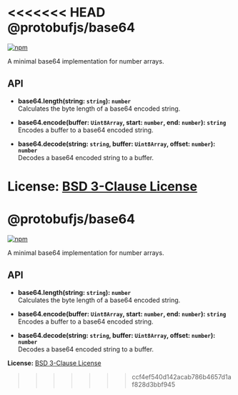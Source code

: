 <<<<<<< HEAD
@protobufjs/base64
==================
[![npm](https://img.shields.io/npm/v/@protobufjs/base64.svg)](https://www.npmjs.com/package/@protobufjs/base64)

A minimal base64 implementation for number arrays.

API
---

* **base64.length(string: `string`): `number`**<br />
  Calculates the byte length of a base64 encoded string.

* **base64.encode(buffer: `Uint8Array`, start: `number`, end: `number`): `string`**<br />
  Encodes a buffer to a base64 encoded string.

* **base64.decode(string: `string`, buffer: `Uint8Array`, offset: `number`): `number`**<br />
  Decodes a base64 encoded string to a buffer.

**License:** [BSD 3-Clause License](https://opensource.org/licenses/BSD-3-Clause)
=======
@protobufjs/base64
==================
[![npm](https://img.shields.io/npm/v/@protobufjs/base64.svg)](https://www.npmjs.com/package/@protobufjs/base64)

A minimal base64 implementation for number arrays.

API
---

* **base64.length(string: `string`): `number`**<br />
  Calculates the byte length of a base64 encoded string.

* **base64.encode(buffer: `Uint8Array`, start: `number`, end: `number`): `string`**<br />
  Encodes a buffer to a base64 encoded string.

* **base64.decode(string: `string`, buffer: `Uint8Array`, offset: `number`): `number`**<br />
  Decodes a base64 encoded string to a buffer.

**License:** [BSD 3-Clause License](https://opensource.org/licenses/BSD-3-Clause)
>>>>>>> ccf4ef540d142acab786b4657d1af828d3bbf945
